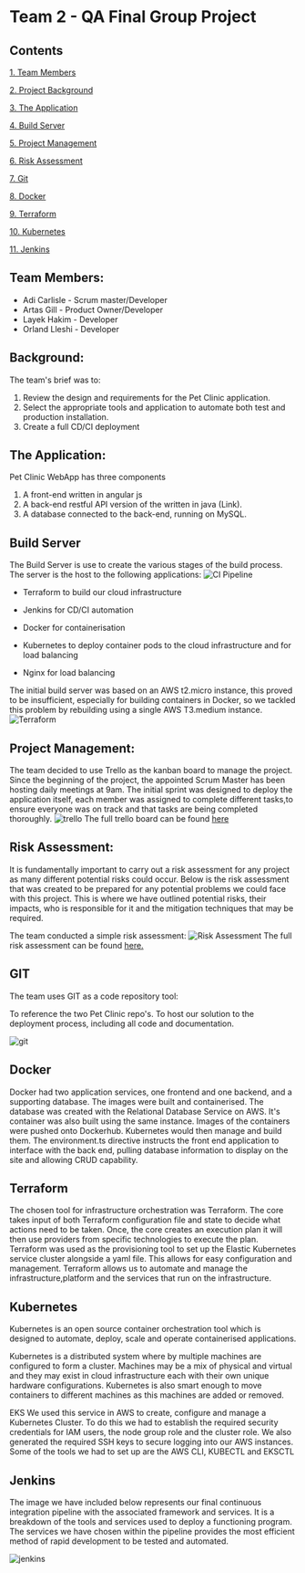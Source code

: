 # Team 2 - QA Final Group Project 

## Contents
[1. Team Members](#team-members)

[2. Project Background](#background)

[3. The Application](#the-application)

[4. Build Server](#build-server)

[5. Project Management](#project-management)

[6. Risk Assessment](#risk-assessment)

[7. Git](#git)

[8. Docker](#docker)

[9. Terraform](#terraform)

[10. Kubernetes](#kubernetes)

[11. Jenkins](#jenkins)

## Team Members:
* Adi Carlisle - Scrum master/Developer
* Artas Gill - Product Owner/Developer
* Layek Hakim - Developer
* Orland Lleshi - Developer


## Background:
The team's brief was to:
1. Review the design and requirements for the Pet Clinic application.
2. Select the appropriate tools and application to automate both test and production installation.
3. Create a full CD/CI deployment

## The Application:
Pet Clinic WebApp has three components
1. A front-end written in angular js 
2. A back-end restful API version of the written in java (Link). 
3. A database connected to the back-end, running on MySQL.

## Build Server
The Build Server is use to create the various stages of the build process. The server is the host to the following applications:
![CI Pipeline](images/Correct-CI-Pipeline-Diagram.png)

- Terraform to build our cloud infrastructure

- Jenkins for CD/CI automation

- Docker for containerisation

- Kubernetes to deploy container pods to the cloud infrastructure and for load balancing

- Nginx for load balancing


The initial build server was based on an AWS t2.micro instance, this proved to be insufficient, especially for building containers in Docker, so we tackled this problem by rebuilding using a single AWS T3.medium instance.
![Terraform](images/Terraform.png)

## Project Management:
The team decided to use Trello as the kanban board to manage the project. Since the beginning of the project, the appointed Scrum Master has been hosting daily meetings at 9am. The initial sprint was designed to deploy the application itself, each member was assigned to complete different tasks,to ensure everyone was on track and that tasks are being completed thoroughly.
![trello](images/trello.png)
The full trello board can be found [here](https://trello.com/b/AToVlk0R/group-project) 

## Risk Assessment:
It is fundamentally important to carry out a risk assessment for any project as many different potential risks could occur. Below is the risk assessment that was created to be prepared for any potential problems we could face with this project. This is where we have outlined potential risks, their impacts, who is responsible for it and the mitigation techniques that may be required. 

The team conducted a simple risk assessment:
![Risk Assessment](images/riskassess.png)
The full risk assessment can be found [here.](https://docs.google.com/spreadsheets/d/1y8_6TKX1bgOXZmLeAeGyb0GnfeRtMTwjUdh6LXgdtLs/edit?usp=sharing)


## GIT
The team uses GIT as a code repository tool:

To reference the two Pet Clinic repo's.
To host our solution to the deployment process, including all code and documentation.

![git](images/GIT-Branch-Diagram.svg) 


## Docker 
Docker had two application services, one frontend and one backend, and a supporting database. The images were built and containerised. The database was created with the Relational Database Service on AWS. It's container was also built using the same instance. Images of the containers were pushed onto Dockerhub. Kubernetes would then manage and build them. The environment.ts directive instructs the front end application to interface with the back end, pulling database information to display on the site and allowing CRUD capability.


## Terraform
The chosen tool for infrastructure orchestration was Terraform. The core takes input of both Terraform configuration file and state to decide what actions need to be taken. Once, the core creates an execution plan it will then use providers from specific technologies to execute the plan. Terraform was used as the provisioning tool to set up the Elastic Kubernetes service cluster alongside a yaml file. This allows for easy configuration and management. Terraform allows us to automate and manage the infrastructure,platform and the services that run on the infrastructure.

## Kubernetes

Kubernetes is an open source container orchestration tool which is designed to automate, deploy, scale and operate containerised applications.

Kubernetes is a distributed system where by multiple machines are configured to form a cluster. Machines may be a mix of physical and virtual and they may exist in cloud infrastructure each with their own unique hardware configurations. Kubernetes is also smart enough to move containers to different machines as this machines are added or removed.

EKS
We used this service in AWS to create, configure and manage a Kubernetes Cluster. To do this we had to
establish the required security credentials for IAM users, the node group role and the cluster role. We also generated the required SSH keys to secure logging into our AWS instances. Some of the tools we had to set up are the AWS CLI, KUBECTL and EKSCTL


## Jenkins
The image we have included below represents our final continuous integration pipeline with the associated framework and services. It is a breakdown of the tools and services used to deploy a functioning program. The services we have chosen within the pipeline provides the most efficient method of rapid development to be tested and automated.

![jenkins](images/jenkins-group.png)